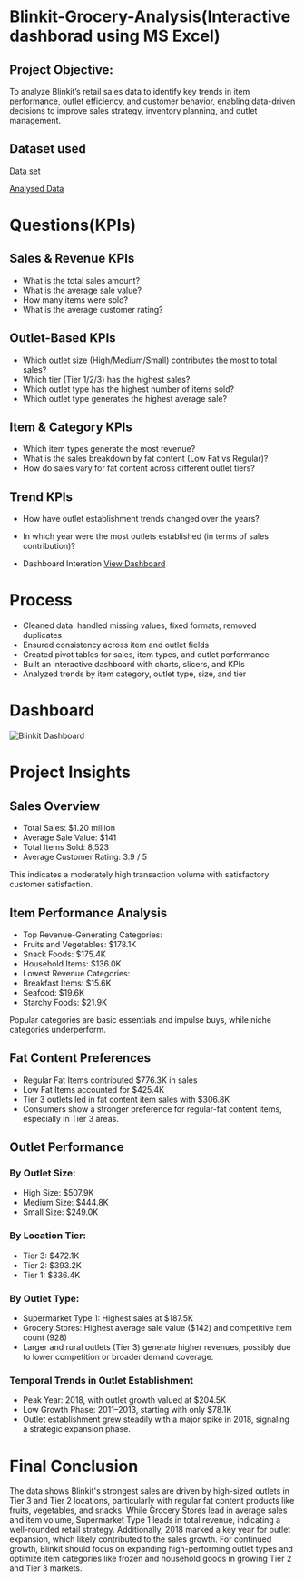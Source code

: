 # Blinkit-Grocery-Analysis(Interactive dashborad using MS Excel)
## Project Objective:
To analyze Blinkit’s retail sales data to identify key trends in item performance, outlet efficiency, and customer behavior, enabling data-driven decisions to improve sales strategy, inventory planning, and outlet management.
## Dataset used
<a href="https://github.com/Pushkar2520/blinkit-Analysis/blob/main/BlinkIT%20Grocery%20Data%20Excel.xlsx">Data set<a/>

<a href="https://github.com/Pushkar2520/blinkit-Analysis/blob/main/BlinkIT%20Grocery%20Data%20Excel.xlsx">Analysed Data<a/>
# Questions(KPIs)
## Sales & Revenue KPIs
- What is the total sales amount?
- What is the average sale value?
- How many items were sold?
- What is the average customer rating?

## Outlet-Based KPIs
- Which outlet size (High/Medium/Small) contributes the most to total sales?
- Which tier (Tier 1/2/3) has the highest sales?
- Which outlet type has the highest number of items sold?
- Which outlet type generates the highest average sale?

## Item & Category KPIs
- Which item types generate the most revenue?
- What is the sales breakdown by fat content (Low Fat vs Regular)?
- How do sales vary for fat content across different outlet tiers?

## Trend KPIs
- How have outlet establishment trends changed over the years?
- In which year were the most outlets established (in terms of sales contribution)?

- Dashboard Interation <a href="https://github.com/Pushkar2520/blinkit-Analysis/blob/main/Blinkit%20Dashboard.png">View Dashboard<a/>

# Process
- Cleaned data: handled missing values, fixed formats, removed duplicates
- Ensured consistency across item and outlet fields
- Created pivot tables for sales, item types, and outlet performance
- Built an interactive dashboard with charts, slicers, and KPIs
- Analyzed trends by item category, outlet type, size, and tier

# Dashboard
![Blinkit Dashboard](https://github.com/user-attachments/assets/f9ab81cc-e1d6-49e7-9371-e77156a0c96b)


 # Project Insights
## Sales Overview
- Total Sales: $1.20 million
- Average Sale Value: $141
- Total Items Sold: 8,523
- Average Customer Rating: 3.9 / 5

This indicates a moderately high transaction volume with satisfactory customer satisfaction.

## Item Performance Analysis
- Top Revenue-Generating Categories:
- Fruits and Vegetables: $178.1K
- Snack Foods: $175.4K
- Household Items: $136.0K
- Lowest Revenue Categories:
- Breakfast Items: $15.6K
- Seafood: $19.6K
- Starchy Foods: $21.9K

Popular categories are basic essentials and impulse buys, while niche categories underperform.

## Fat Content Preferences
- Regular Fat Items contributed $776.3K in sales
- Low Fat Items accounted for $425.4K
- Tier 3 outlets led in fat content item sales with $306.8K
- Consumers show a stronger preference for regular-fat content items, especially in Tier 3 areas.

## Outlet Performance
### By Outlet Size:

- High Size: $507.9K
- Medium Size: $444.8K
- Small Size: $249.0K

### By Location Tier:

- Tier 3: $472.1K
- Tier 2: $393.2K
- Tier 1: $336.4K

### By Outlet Type:

- Supermarket Type 1: Highest sales at $187.5K
- Grocery Stores: Highest average sale value ($142) and competitive item count (928)
- Larger and rural outlets (Tier 3) generate higher revenues, possibly due to lower competition or broader demand coverage.

### Temporal Trends in Outlet Establishment
- Peak Year: 2018, with outlet growth valued at $204.5K
- Low Growth Phase: 2011–2013, starting with only $78.1K
- Outlet establishment grew steadily with a major spike in 2018, signaling a strategic expansion phase.

# Final Conclusion 
The data shows Blinkit's strongest sales are driven by high-sized outlets in Tier 3 and Tier 2 locations, particularly with regular fat content products like fruits, vegetables, and snacks. While Grocery Stores lead in average sales and item volume, Supermarket Type 1 leads in total revenue, indicating a well-rounded retail strategy. Additionally, 2018 marked a key year for outlet expansion, which likely contributed to the sales growth. For continued growth, Blinkit should focus on expanding high-performing outlet types and optimize item categories like frozen and household goods in growing Tier 2 and Tier 3 markets.
